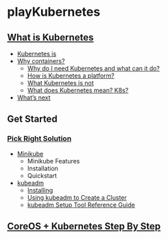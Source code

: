 # playKubernetes

## [What is Kubernetes](https://kubernetes.io/docs/concepts/overview/what-is-kubernetes/)
- [Kubernetes is](https://kubernetes.io/docs/concepts/overview/what-is-kubernetes/#kubernetes-is)
- [Why containers?](https://kubernetes.io/docs/concepts/overview/what-is-kubernetes/#why-containers)
  - [Why do I need Kubernetes and what can it do?](https://kubernetes.io/docs/concepts/overview/what-is-kubernetes/#why-do-i-need-kubernetes-and-what-can-it-do)
  - [How is Kubernetes a platform?](https://kubernetes.io/docs/concepts/overview/what-is-kubernetes/#how-is-kubernetes-a-platform)
  - [What Kubernetes is not](https://kubernetes.io/docs/concepts/overview/what-is-kubernetes/#what-kubernetes-is-not)
  - [What does Kubernetes mean? K8s?](https://kubernetes.io/docs/concepts/overview/what-is-kubernetes/#what-does-kubernetes-mean-k8s)
- [What’s next](https://kubernetes.io/docs/concepts/overview/what-is-kubernetes/#whats-next)

## Get Started
### [Pick Right Solution](https://kubernetes.io/docs/setup/pick-right-solution/)
- [Minikube](https://kubernetes.io/docs/getting-started-guides/minikube/)
  - Minikube Features
  - Installation
  - Quickstart
- [kubeadm]()
  - [Installing](https://kubernetes.io/docs/setup/independent/install-kubeadm/)
  - [Using kubeadm to Create a Cluster](https://kubernetes.io/docs/setup/independent/create-cluster-kubeadm/)
  - [kubeadm Setup Tool Reference Guide](https://kubernetes.io/docs/admin/kubeadm/)

## [CoreOS + Kubernetes Step By Step](https://coreos.com/kubernetes/docs/latest/getting-started.html)
